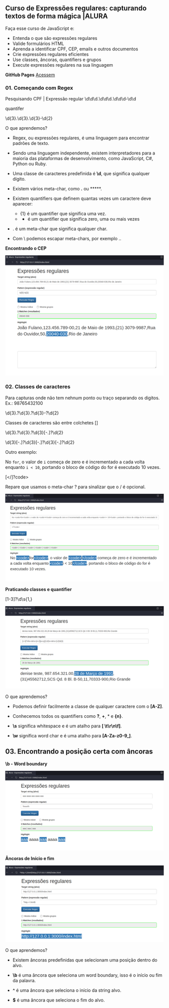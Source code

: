 ## Curso de Expressões regulares: capturando textos de forma mágica |ALURA

Faça esse curso de JavaScript e:

 - Entenda o que são expressões regulares
 - Valide formulários HTML
 - Aprenda a identificar CPF, CEP, emails e outros documentos
 - Crie expressões regulares eficientes
 - Use classes, âncoras, quantifiers e grupos
 - Execute expressões regulares na sua linguagem

**GitHub Pages** 
[Acessem](https://tiagomerc.github.io/Express-es-regulares-capturando-textos-de-forma-m-gica-ALURA/)

### 01. Começando com Regex

Pesquisando CPF | Expressão regular
\d\d\d\.\d\d\d\.\d\d\d-\d\d

quantifer

\d{3}\.\d{3}\.\d{3}-\d{2}

O que aprendemos?

- Regex, ou expressões regulares, é uma linguagem para encontrar padrões de texto.

- Sendo uma linguagem independente, existem interpretadores para a maioria das plataformas de desenvolvimento, como JavaScript, C#, Python ou Ruby.

- Uma classe de caracteres predefinida é **\d**, que significa qualquer dígito.

- Existem vários meta-char, como **.** ou *****.

- Existem quantifiers que definem quantas vezes um caractere deve aparecer:
  - {1} é um quantifier que significa uma vez.
  - * é um quantifier que significa zero, uma ou mais vezes

- . é um meta-char que significa qualquer char.

- Com \ podemos escapar meta-chars, por exemplo \..

**Encontrando o CEP**

![Encontrando o CEP](./imgs/prints/EncontrandoCEP.png)

### 02. Classes de caracteres 

Para capturas onde não tem nehnum ponto ou traço separando os digitos.
Ex.: 98765432100

\d{3}\.?\d{3}\.?\d{3}-?\d{2}

Classes de caracteres são entre colchetes []

\d{3}\.?\d{3}\.?\d{3}[-.]?\d{2}

\d{3}[-.]?\d{3}[-.]?\d{3}[-.]?\d{2}

Outro exemplo:

No <code>for</code>, o valor de <code>i</code> começa de zero e é incrementado a cada volta enquanto <code>i < 10</code>, portando o bloco de código do for é executado 10 vezes. 

[</]?code>

Repare que usamos o meta-char ? para sinalizar que o / é opcional.

![Exemplo](./imgs/prints/Exemplo.png)

**Praticando classes e quantifier**

[1-3]?\d\s{1,}

![Classes e quantifier](./imgs/prints/ClassesQuantifier.png)

O que aprendemos?

- Podemos definir facilmente a classe de qualquer caractere com o **[A-Z]**.

- Conhecemos todos os quantifiers como **?**, **+**, * e **{n}**.

- **\s** significa whitespace e é um atalho para **[ \t\r\n\f]**.

- **\w** significa word char e é uma atalho para **[A-Za-z0-9_]**.

## 03. Encontrando a posição certa com âncoras 

**\b - Word boundary** 

![Word Boundary](./imgs/prints/wordBoundary.png)

**Âncoras de Início e fim**

![Âncoras de Início e fim](./imgs/prints/ancorasInicioEFim.png/)

O que aprendemos?

- Existem âncoras predefinidas que selecionam uma posição dentro do alvo.

- **\b** é uma âncora que seleciona um word boundary, isso é o início ou fim da palavra.

- **^** é uma âncora que seleciona o início da string alvo.

- **$** é uma âncora que seleciona o fim do alvo.